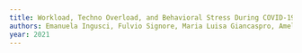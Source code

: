 ```yaml
---
title: Workload, Techno Overload, and Behavioral Stress During COVID-19 Emergency: The Role of Job Crafting in Remote Workers
authors: Emanuela Ingusci, Fulvio Signore, Maria Luisa Giancaspro, Amelia Manuti, Monica Molino, Vincenzo Russo, Margherita Zito, Claudio Giovanni Cortese
year: 2021
---
```


